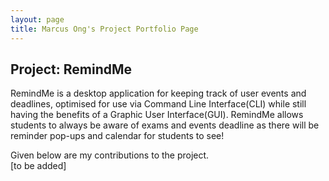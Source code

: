 ```yaml
---
layout: page
title: Marcus Ong's Project Portfolio Page
---
```


## Project: RemindMe

RemindMe is a desktop application for keeping track of user events and deadlines, optimised for use via Command Line 
Interface(CLI) while still having the benefits of a Graphic User Interface(GUI).
RemindMe allows students to always be aware of exams and events deadline as there will be reminder pop-ups and calendar
for students to see!

Given below are my contributions to the project.\
[to be added]
